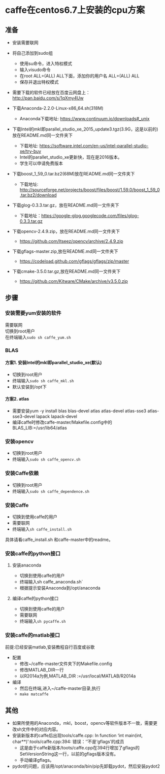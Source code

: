 # caffe在centos6.7上安装的cpu方案

## 准备
- 安装需要联网
- 将自己添加到sudo组
    - 使用su命令，进入特权模式
    - 输入visudo命令
    - 在root    ALL=(ALL)       ALL下面，添加你的用户名    ALL=(ALL)       ALL
    - 保存并退出特权模式

- 需要下载的软件已经放在百度云网盘上：http://pan.baidu.com/s/1qXmy4Uw
- 下载Anaconda-2.2.0-Linux-x86_64.sh(318M)
    - Anaconda下载地址: https://www.continuum.io/downloads#_unix
- 下载Intel的mkl即parallel_studio_xe_2015_update3.tgz(3.9G，这是以前的)放在README.md同一文件夹下
    - 下载地址: https://software.intel.com/en-us/intel-parallel-studio-xe/try-buy
    - Intel的parallet_studio_xe更新快，现在是2016版本。
    - 学生可以申请免费版本
- 下载boost_1_59_0.tar.bz2(68M)放在README.md同一文件夹下
    - 下载地址: http://sourceforge.net/projects/boost/files/boost/1.59.0/boost_1_59_0.tar.bz2/download
- 下载glog-0.3.3.tar.gz，放在README.md同一文件夹下
    - 下载地址：https://google-glog.googlecode.com/files/glog-0.3.3.tar.gz 
- 下载opencv-2.4.9.zip，放在README.md同一文件夹下
    - https://github.com/Itseez/opencv/archive/2.4.9.zip
- 下载gflags-master.zip,放在README.md同一文件夹下
    - https://codeload.github.com/gflags/gflags/zip/master
- 下载cmake-3.5.0.tar.gz,放在README.md同一文件夹下
    - https://github.com/Kitware/CMake/archive/v3.5.0.zip

## 步骤

### 安装需要yum安装的软件
需要联网  
切换到root用户  
在终端输入`sudo sh caffe_yum.sh`


### BLAS

#### 方案1. 安装Intel的mkl即parallel_studio_xe(默认)
- 切换到root用户
- 终端输入`sudo sh caffe_mkl.sh`
- 默认安装到/opt下

#### 方案2. atlas
- 需要安装yum -y install blas blas-devel atlas atlas-devel atlas-sse3 atlas-sse3-devel lapack lapack-devel
- 编译caffe时修改caffe-master/Makefile.config中的BLAS_LIB:=/usr/lib64/atlas

### 安装opencv
- 切换到root用户
- 终端输入`sudo sh caffe_opencv.sh`

### 安装Caffe依赖
- 切换到root用户
- 终端输入`sudo sh caffe_dependence.sh`

### 安装Caffe
- 切换到使用caffe的用户
- 需要联网
- 终端输入`sh caffe_install.sh`

具体请看caffe_install.sh 和caffe-master中的readme。

### 安装caffe的python接口
1. 安装anaconda
    - 切换到使用caffe的用户
    - 终端输入sh caffe_anaconda.sh`
    - 根据提示安装Anaconda到/opt/anaconda

2. 编译caffe的python接口
    - 切换到使用caffe的用户
    - 需要联网
    - 终端输入`sh pycaffe.sh`

### 安装caffe的matlab接口

前提:已经安装matlab,安装教程自行百度或谷歌

- 配置
    - 修改~/caffe-master文件夹下的Makefile.config
    - 修改MATLAB_DIR一行
    - 以R2014a为例,MATLAB_DIR :=/usr/local/MATLAB/R2014a
- 编译
    - 然后在终端,进入~/caffe-master目录,执行
    - `make matcaffe`

## 其他
- 如果所使用的Anaconda，mkl，boost，opencv等软件版本不一致，需要更改sh文件中的对应内容。
- 安装新版本的caffe后出现tools/caffe.cpp: In function ‘int main(int, char**)':tools/caffe.cpp:394: 错误：‘’不是‘gflags’的成员
    - 这是由于caffe新版本/toots/caffe.cpp在394行增加了gflags的SetVersionString这一行，以前的gflags版本没有。
    - 手动编译gflags。
-  pydot的问题，应该用/opt/anaconda/bin/pip先卸载pydot，然后安装pydot2

